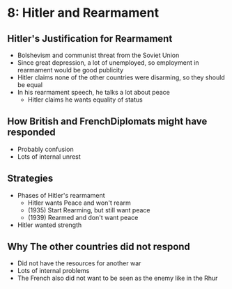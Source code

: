 # 8: Hitler and Rearmament
## Hitler's Justification for Rearmament
* Bolshevism and communist threat from the Soviet Union
* Since great depression, a lot of unemployed, so employment in rearmament would be good publicity
* Hitler claims none of the other countries were disarming, so they should be equal
* In his rearmament speech, he talks a lot about peace
	* Hitler claims he wants equality of status 

## How British and FrenchDiplomats might have responded
* Probably confusion
* Lots of internal unrest

## Strategies
* Phases of Hitler's rearmament
	* Hitler wants Peace and won't rearm
	* (1935) Start Rearming, but still want peace
	* (1939) Rearmed and don't want peace
* Hitler wanted strength

## Why The other countries did not respond
* Did not have the resources for another war
* Lots of internal problems
* The French also did not want to be seen as the enemy like in the Rhur